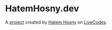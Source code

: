 # HatemHosny.dev
A [project](https://livecodes.io/?x=https://github.com/hatemhosny/hatemhosny-dev/tree/gh-pages/src) created by [Hatem Hosny](https://github.com/hatemhosny) on [LiveCodes](https://livecodes.io).